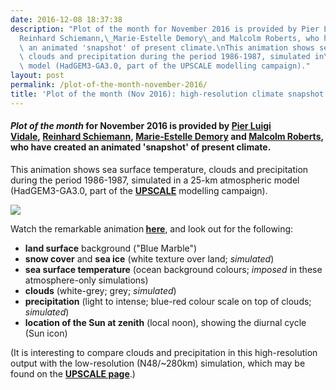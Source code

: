 ```yaml
---
date: 2016-12-08 18:37:38
description: "Plot of the month for November 2016 is provided by Pier Luigi Vidale,\_\
  Reinhard Schiemann,\_Marie-Estelle Demory\_and Malcolm Roberts, who have created\
  \ an animated 'snapshot' of present climate.\nThis animation shows sea surface temperature,\
  \ clouds and precipitation during the period 1986-1987, simulated in\_a 25-km atmospheric\
  \ model (HadGEM3-GA3.0, part of the UPSCALE modelling campaign)."
layout: post
permalink: /plot-of-the-month-november-2016/
title: 'Plot of the month (Nov 2016): high-resolution climate snapshot'
---
```


<h4><strong><em>Plot of the month</em></strong> for November 2016 is provided by <strong><a href="http://www.met.reading.ac.uk/~vidale/">Pier Luigi Vidale</a></strong>, <strong><a href="http://www.met.reading.ac.uk/userpages/reinhard.php">Reinhard Schiemann</a>,</strong> <strong><a href="http://www.met.reading.ac.uk/userpages/demory.php">Marie-Estelle Demory</a></strong> and <a href="https://scholar.google.co.uk/citations?hl=en&amp;user=4HqmT-kAAAAJ&amp;sortby=pubdate&amp;view_op=list_works&amp;is_public_preview=1">Malcolm Roberts</a>,<span> who have created an animated 'snapshot' of present climate.</span></h4>
<p>This animation shows sea surface temperature, clouds and precipitation during the period 1986-1987, simulated in a 25-km atmospheric model (HadGEM3-GA3.0, part of the <strong><a href="https://hrcm.ceda.ac.uk/research/projects/upscale/">UPSCALE</a></strong> modelling campaign).</p>
<p></p>
<p><a href="http://www.met.reading.ac.uk/~reinhard/public_data/V2_N512-QT.mov" target="_blank"><img src="https://hrcm.ceda.ac.uk/hrcm/static/media/uploads/Figures/upscale_n512_mov_still.png"></a></p>
<p>Watch the remarkable animation<strong> <a href="http://www.met.reading.ac.uk/~reinhard/public_data/V2_N512-QT.mov">here</a></strong>, and look out for the following:</p>
<ul>
<li><strong>land surface</strong> background ("Blue Marble")</li>
<li><strong>snow cover</strong> and <strong>sea ice</strong> (white texture over land; <em>simulated</em>)</li>
<li><strong>sea surface temperature</strong> (ocean background colours; <em>imposed</em> in these atmosphere-only simulations)</li>
<li><strong>clouds</strong> (white-grey; grey; <em>simulated</em>)</li>
<li><strong>precipitation</strong> (light to intense; blue-red colour scale on top of clouds; <em>simulated</em>)</li>
<li><strong>location of the Sun at zenith</strong> (local noon), showing the diurnal cycle (Sun icon)</li>
</ul>
<p>(It is interesting to compare clouds and precipitation in this high-resolution output with the low-resolution (N48/~280km) simulation, which may be found on the <strong><a href="https://hrcm.ceda.ac.uk/research/projects/upscale/">UPSCALE page</a></strong>.)</p>
